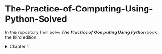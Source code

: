 <h1> The-Practice-of-Computing-Using-Python-Solved </h1>

In this repository I will solve  **_The Practice of Computing Using Python_** book the third edition.


<details><summary> Chapter 1  </summary> 
 <p>

The exercises in this chapter focused on <b> `Variables`, `Math`, `Date`, and `Times` </b>

##  The Used Module to solve the exercises for this chapter:
```python
from datetime import datetime
from dateutil import relativedelta
import calendar
from datetime import date
```
     
 ### The Used Methods for the Modules: 


>1. `datetime` Module
```python
datetime(yy,mm,dd) # to make these numbers in a Time Formula
```

for expanded explanation you can watch this [video](https://www.youtube.com/watch?v=eirjjyP2qcQ) or you can read the [dictionary](https://docs.python.org/3/library/datetime.html)



>2. `realtivedelta` Module

```python
diff = relativedelta.relativedelta(date1,date2)
years = diff.year
months = diff.month
days = diff.days
# Basically it helps us to know the year, month, day for a specific amount of time
```



>3. `calendar` Module
```python
calendar.month(yy,mm)
#To give you the days for that month
```
for expanded explanation you can watch this [video](https://www.youtube.com/watch?v=amFOJMmHk8I) or you can read the [dictionary](https://docs.python.org/3/library/calendar.html)


>4. `date` Module
```python
day = date.today() # The date for this day
```
 </p>
</details>


